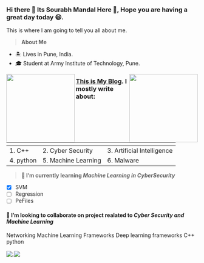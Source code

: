 ### Hi there 👋 Its Sourabh Mandal Here 🙌, Hope you are having a great day today 😄.

This is where I am going to tell you all about me.
> **About Me**
- 🏝️ Lives in Pune, India.
- 🎓 Student at Army Institute of Technology, Pune.


<img align="left" height=180em src="https://github-readme-stats.vercel.app/api/top-langs/?username=sourabhmandal&theme=vue&hide=css,tcl,html"></img>
<img align="right" height=180em src="https://github-readme-stats.vercel.app/api?username=sourabhmandal&count_private=true&show_icons=true&theme=vue&include_all_commits=true"></img>

### [This is My Blog](https://sourabhmandal.github.io/). I mostly write about:
|<!-- -->                                                 |<!-- -->                                                  |<!-- -->                                                  |
|:--------------------------------------------------------|:---------------------------------------------------------|:---------------------------------------------------------|
|1. C++                                                   |2. Cyber Security                                         |3. Artificial Intelligence                                |
|4. python                                                |5. Machine Learning                                       | 6. Malware                                               |


> **🌱 I’m currently learning _Machine Learning in CyberSecurity_**
- [X] SVM
- [ ] Regression
- [ ] PeFiles

#### 👯 I’m looking to collaborate on project realated to _Cyber Security and Machine Learning_
Networking
Machine Learning Frameworks
Deep learning frameworks
C++
python

<a href="https://github.com/sourabhmandal/cpxtreme">
  <img align="center" src="https://github-readme-stats.vercel.app/api/pin/?username=sourabhmandal&repo=cpxtreme" />
</a>
<a href="https://github.com/sourabhmandal/sourabhmandal.github.io">
  <img align="center" src="https://github-readme-stats.vercel.app/api/pin/?username=sourabhmandal&repo=sourabhmandal.github.io" />
</a>
<!--
**sourabhmandal/sourabhmandal** is a ✨ _special_ ✨ repository because its `README.md` (this file) appears on your GitHub profile.

Here are some ideas to get you started:

- 🔭 I’m currently working on ...
- 🌱 I’m currently learning ...
- 🤔 I’m looking for help with ...
- 💬 Ask me about ...
- 📫 How to reach me: ...
- 😄 Pronouns: ...
- ⚡ Fun fact: ...
-->
